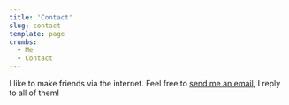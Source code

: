 ```yaml
---
title: 'Contact'
slug: contact
template: page
crumbs:
  - Me
  - Contact
---
```


I like to make friends via the internet. Feel free to [send me an email](mailto:jantoeric@gmail.com), I reply to all of them!
